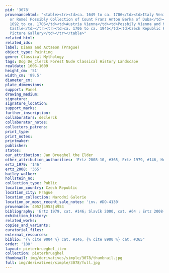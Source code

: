 ```yaml
---
pid: '3078'
provenancehtml: "<table><tr><td>ca. 1649 to ca. 1706</td><td>Italy Venice Italy Rome</td><td>(Venice
  or Rome) Possibly Collection of Count Franz Anton Berka of Duba</td></tr><tr><td>ca.
  1692 to ca. 1706</td><td>Austria Vienna</td><td>Possbily Vienna and Nový Falkenburk
  Castle</td></tr><tr><td>ca. 1706 to ca. 1945</td><td>Czech Republic Prague</td><td>Nostitz
  Picture Gallery</td></tr></table>"
related_html:
related_ids:
label: Diana and Actaeon (Prague)
object_type: Painting
genre: Classical Mythology
tags: Dog De_Clerck Forest Nude Classical History Landscape
realdate: 1606-1609
height_cm: '51'
width_cm: '89.5'
diameter_cm:
plate_dimensions:
support: Panel
drawing_medium:
signature:
signature_location:
support_marks:
further_inscription:
collaborators: declerck
collaborator_notes:
collectors_patrons:
print_type:
print_notes:
printmaker:
publisher:
states:
our_attribution: Jan Brueghel the Elder
other_attribution_authorities: 'Ertz 2008-10, #365, Ertz 1979, #146, Honig database'
ertz_1979: '146'
ertz_2008: '365'
bailey_walker:
hollstein_no:
collection_type: Public
location_country: Czech Republic
location_city: Prague
location_collection: Narodní Galerie
location_or_most_recent_sale_notes: 'inv. #DO-4130'
provenance: 4952|4953|4954
bibliography: 'Ertz 1979, cat. #146; Slavïk 2000, cat. #64 ; Ertz 2008-10, cat. #365'
exhibition_history:
related_works:
copies_and_variants:
curatorial_files:
external_resources:
biblio: "{% cite 9004 %} cat. #146, {% cite 8900 %} cat. #365"
order: '180'
layout: pieterbrueghel_item
collection: pieterbrueghel
thumbnail: img/derivatives/simple/3078/thumbnail.jpg
full: img/derivatives/simple/3078/full.jpg
---
```

